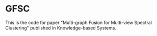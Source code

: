 # GFSC
This is the code for paper "Multi-graph Fusion for Multi-view Spectral Clustering" published in Knowledge-based Systems.
